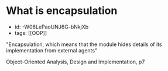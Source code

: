 # What is encapsulation
* id: -W06LePaoUNJ6G-bNkjXb
* tags: [[OOP]]

"Encapsulation, which means that the module hides details of its implementation from external agents"

Object-Oriented Analysis, Design and Implementation, p7